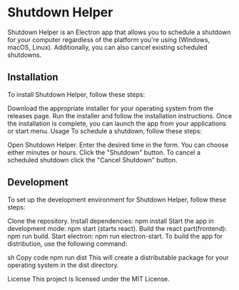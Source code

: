 # Shutdown Helper
Shutdown Helper is an Electron app that allows you to schedule a shutdown for your computer regardless of the platform you're using (Windows, macOS, Linux). Additionally, you can also cancel existing scheduled shutdowns.

## Installation
To install Shutdown Helper, follow these steps:

Download the appropriate installer for your operating system from the releases page.
Run the installer and follow the installation instructions.
Once the installation is complete, you can launch the app from your applications or start menu.
Usage
To schedule a shutdown, follow these steps:

Open Shutdown Helper.
Enter the desired time in the form. You can choose either minutes or hours.
Click the "Shutdown" button.
To cancel a scheduled shutdown click the "Cancel Shutdown" button.

## Development
To set up the development environment for Shutdown Helper, follow these steps:

Clone the repository.
Install dependencies: npm install
Start the app in development mode: npm start (starts react).
Build the react part(frontend): npm run build.
Start electron: npm run electron-start.
To build the app for distribution, use the following command:

sh
Copy code
npm run dist
This will create a distributable package for your operating system in the dist directory.

License
This project is licensed under the MIT License.